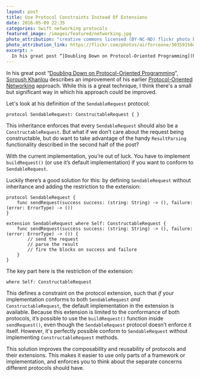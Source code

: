 ```yaml
---
layout: post
title: Use Protocol Constraints Instead Of Extensions
date: 2016-05-09 22:35
categories: Swift networking protocols
featured_image: /images/featured/networking.jpg
photo_attribution: "creative commons licensed (BY-NC-ND) flickr photo by Air Force One"
photo_attribution_link: https://flickr.com/photos/airforceone/3035915842
excerpt: >
  In his great post “[Doubling Down on Protocol-Oriented Programming](http://khanlou.com/2016/05/protocol-oriented-programming/)”, Soroush Khanlou describes an improvement of his earlier Protocol-Oriented Networking approach. While this is a great technique, I think there's a small but significant way in which his approach could be improved.
---
```

In his great post “[Doubling Down on Protocol-Oriented Programming](http://khanlou.com/2016/05/protocol-oriented-programming/)”, [Soroush Khanlou](http://www.twitter.com/khanlou) describes an improvement of his earlier [Protocol-Oriented Networking](http://khanlou.com/2015/06/protocol-oriented-networking/) approach. While this is a great technique, I think there's a small but significant way in which his approach could be improved.

Let's look at his definition of the `SendableRequest` protocol:

```
protocol SendableRequest: ConstructableRequest { }
```

This inheritance enforces that every `SendableRequest` should also be a `ConstructableRequest`. But what if we don’t care about the request being constructable, but do want to take advantage of the handy `ResultParsing` functionality described in the second half of the post?

With the current implementation, you’re out of luck. You have to implement `buildRequest()` (or use it’s default implementation) if you want to conform to `SendableRequest`.

Luckily there’s a good solution for this: by defining `SendableRequest` without inheritance and adding the restriction to the extension:

```
protocol SendableRequest {
	func sendRequest(success success: (string: String) -> (), failure: (error: ErrorType) -> ())
}

extension SendableRequest where Self: ConstructableRequest {
    func sendRequest(success success: (string: String) -> (), failure: (error: ErrorType) -> ()) {
        // send the request
        // parse the result
        // fire the blocks on success and failure
    }
}
```

The key part here is the restriction of the extension:

```
where Self: ConstructableRequest
```

This defines a constraint on the protocol extension, such that _if_ your implementation conforms to both `SendableRequest` _and_ `ConstructableRequest`, the default implementation in the extension is available. Because this extension is limited to the conformance of both protocols, it’s possible to use the `buildRequest()` function inside `sendRequest()`, even though the `SendableRequest` protocol doesn’t enforce it itself. However, it's perfectly possible conform to `SendableRequest` without implementing `ConstructableRequest` methods.

This solution improves the composability and reusability of protocols and their extensions. This makes it easier to use only parts of a framework or implementation, and enforces you to think about the separate concerns different protocols should have.
